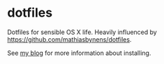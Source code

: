 # dotfiles

Dotfiles for sensible OS X life. Heavily influenced by
https://github.com/mathiasbynens/dotfiles.

See [my blog](http://sirile.github.io/2015/01/26/setting-up-mac.html) for more information about installing.
